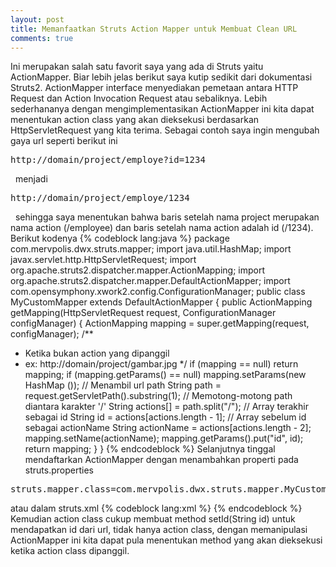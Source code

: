 ```yaml
---
layout: post
title: Memanfaatkan Struts Action Mapper untuk Membuat Clean URL
comments: true
---
```

Ini merupakan salah satu favorit saya yang ada di Struts yaitu ActionMapper. Biar lebih jelas berikut saya kutip sedikit dari dokumentasi Struts2.
 ActionMapper interface menyediakan pemetaan antara HTTP Request dan Action Invocation Request atau sebaliknya.
 Lebih sederhananya dengan mengimplementasikan ActionMapper ini kita dapat menentukan action class yang akan dieksekusi berdasarkan HttpServletRequest yang kita terima.
 Sebagai contoh saya ingin mengubah gaya url seperti berikut ini
 &nbsp;
<pre>http://domain/project/employe?id=1234</pre>
 &nbsp;
 menjadi
 &nbsp;
<pre>http://domain/project/employe/1234</pre>
 &nbsp;
 sehingga saya menentukan bahwa baris setelah nama project merupakan nama action (/employee) dan baris setelah nama action adalah id (/1234).
 Berikut kodenya
{% codeblock lang:java %} package com.mervpolis.dwx.struts.mapper;
import java.util.HashMap;
import javax.servlet.http.HttpServletRequest;
import org.apache.struts2.dispatcher.mapper.ActionMapping;
import org.apache.struts2.dispatcher.mapper.DefaultActionMapper;
import com.opensymphony.xwork2.config.ConfigurationManager;
public class MyCustomMapper extends DefaultActionMapper {
 public ActionMapping getMapping(HttpServletRequest request,
 ConfigurationManager configManager) {
 ActionMapping mapping = super.getMapping(request, configManager);
 /**
 * Ketika bukan action yang dipanggil
 * ex: http://domain/project/gambar.jpg
 */
 if (mapping == null)
 return mapping;
 if (mapping.getParams() == null)
 mapping.setParams(new HashMap
 ());
 // Menambil url path
 String path = request.getServletPath().substring(1);
 // Memotong-motong path diantara karakter '/'
 String actions[] = path.split("/");
 // Array terakhir sebagai id
 String id = actions[actions.length - 1];
 // Array sebelum id sebagai actionName
 String actionName = actions[actions.length - 2];
 mapping.setName(actionName);
 mapping.getParams().put("id", id);
 return mapping;
 }
}
 {% endcodeblock %}
 Selanjutnya tinggal mendaftarkan ActionMapper dengan menambahkan properti pada struts.properties
<pre>struts.mapper.class=com.mervpolis.dwx.struts.mapper.MyCustomMapper</pre>
 atau dalam struts.xml
{% codeblock lang:xml %}
<constant name="struts.mapper.class" value="com.mervpolis.dwx.struts.mapper.MyCustomMapper" /> {% endcodeblock %}
 Kemudian action class cukup membuat method setId(String id) untuk mendapatkan id dari url, tidak hanya action class, dengan memanipulasi ActionMapper ini kita dapat pula menentukan method yang akan dieksekusi ketika action class dipanggil.